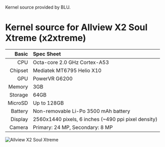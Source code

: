 Kernel source provided by BLU.

Kernel source for Allview X2 Soul Xtreme (x2xtreme)
=================================================

Basic   | Spec Sheet
-------:|:-------------------------
CPU     | Octa-core 2.0 GHz Cortex-A53
Chipset | Mediatek MT6795 Helio X10
GPU     | PowerVR G6200
Memory  | 3GB 
Storage | 64GB
MicroSD | Up to 128GB
Battery | Non-removable Li-Po 3500 mAh battery
Display | 2560x1440 pixels, 6 inches (~490 ppi pixel density)
Camera  | Primary: 24 MP, Secondary: 8 MP

![Allview X2 Soul Xtreme](http://cdn2.gsmarena.com/vv/pics/allview/allview-x2-extr.jpg "Allview X2 Soul Xtreme")

